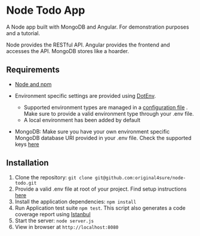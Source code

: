 # Node Todo App

A Node app built with MongoDB and Angular. For demonstration purposes and a tutorial.

Node provides the RESTful API. Angular provides the frontend and accesses the API. MongoDB stores like a hoarder.

## Requirements

- [Node and npm](http://nodejs.org)
- Environment specific settings are provided using [DotEnv](https://www.npmjs.com/package/dotenv).
    - Supported environment types are managed in a [configuration file](https://github.com/original4sure/node-todo/blob/master/envConfig.js) . Make sure to provide a valid environment type through your .env file.
    - A local environment has been added by default

- MongoDB: Make sure you have your own environment specific MongoDB database URI provided in your .env file. Check the supported keys [here](https://github.com/original4sure/node-todo/blob/master/config/database.js)

## Installation

1. Clone the repository: `git clone git@github.com:original4sure/node-todo.git`
2. Provide a valid .env file at root of your project. Find setup instructions [here](https://www.npmjs.com/package/dotenv) 
3. Install the application dependencies: `npm install`
4. Run Application test suite `npm test`. This script also generates a code coverage report using [Istanbul](https://www.npmjs.com/package/istanbul)
5. Start the server: `node server.js`
6. View in browser at `http://localhost:8080`

